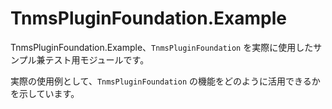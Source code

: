 ﻿# TnmsPluginFoundation.Example

TnmsPluginFoundation.Example、`TnmsPluginFoundation` を実際に使用したサンプル兼テスト用モジュールです。

実際の使用例として、`TnmsPluginFoundation` の機能をどのように活用できるかを示しています。
